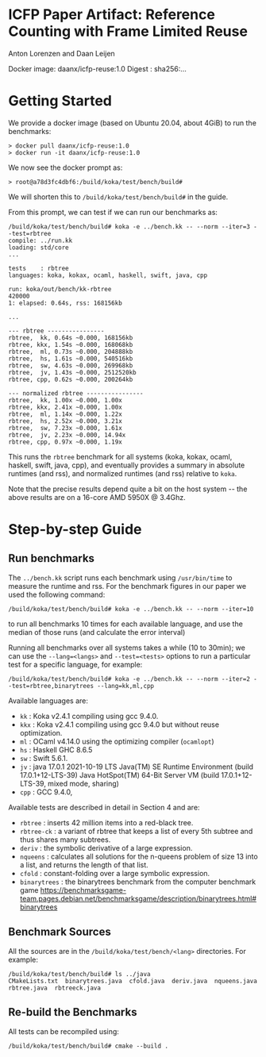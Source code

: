 # ICFP Paper Artifact: Reference Counting with Frame Limited Reuse

Anton Lorenzen and Daan Leijen

Docker image: daanx/icfp-reuse:1.0
Digest      : sha256:... 

# Getting Started

We provide a docker image (based on Ubuntu 20.04, about 4GiB) to run the benchmarks:
```
> docker pull daanx/icfp-reuse:1.0
> docker run -it daanx/icfp-reuse:1.0
```

We now see the docker prompt as:
```
> root@a78d3fc4dbf6:/build/koka/test/bench/build#
```
We will shorten this to `/build/koka/test/bench/build#` in the guide.

From this prompt, we can test if we can run our benchmarks as:
```
/build/koka/test/bench/build# koka -e ../bench.kk -- --norm --iter=3 --test=rbtree
compile: ../run.kk
loading: std/core
...

tests    : rbtree
languages: koka, kokax, ocaml, haskell, swift, java, cpp

run: koka/out/bench/kk-rbtree
420000
1: elapsed: 0.64s, rss: 168156kb

...

--- rbtree ----------------
rbtree,  kk, 0.64s ~0.000, 168156kb
rbtree, kkx, 1.54s ~0.000, 168068kb
rbtree,  ml, 0.73s ~0.000, 204888kb
rbtree,  hs, 1.61s ~0.000, 540516kb
rbtree,  sw, 4.63s ~0.000, 269968kb
rbtree,  jv, 1.43s ~0.000, 2512520kb
rbtree, cpp, 0.62s ~0.000, 200264kb

--- normalized rbtree ----------------
rbtree,  kk, 1.00x ~0.000, 1.00x
rbtree, kkx, 2.41x ~0.000, 1.00x
rbtree,  ml, 1.14x ~0.000, 1.22x
rbtree,  hs, 2.52x ~0.000, 3.21x
rbtree,  sw, 7.23x ~0.000, 1.61x
rbtree,  jv, 2.23x ~0.000, 14.94x
rbtree, cpp, 0.97x ~0.000, 1.19x
```

This runs the `rbtree` benchmark for all systems (koka, kokax, ocaml, haskell, swift, java, cpp),
and eventually provides a summary in absolute runtimes (and rss), and normalized
runtimes (and rss) relative to `koka`.  

Note that the precise results depend quite a bit on the host system -- the above results
are on a 16-core AMD 5950X @ 3.4Ghz.


# Step-by-step Guide

## Run benchmarks

The `../bench.kk` script runs each benchmark using `/usr/bin/time` to measure
the runtime and rss. For the benchmark figures in our paper we used
the following command: 
```
/build/koka/test/bench/build# koka -e ../bench.kk -- --norm --iter=10
```
to run all benchmarks 10 times for each available language, and use the median
of those runs (and calculate the error interval)

Running all benchmarks over all systems takes a while (10 to 30min); we can use the `--lang=<langs>` and
`--test=<tests>` options to run a particular test for a specific language, for example:
```
/build/koka/test/bench/build# koka -e ../bench.kk -- --norm --iter=2 --test=rbtree,binarytrees --lang=kk,ml,cpp
```

Available languages are:

- `kk`  : Koka v2.4.1 compiling using gcc 9.4.0.
- `kkx` : Koka v2.4.1 compiling using gcc 9.4.0 but without reuse optimization.
- `ml`  : OCaml v4.14.0 using the optimizing compiler (`ocamlopt`)
- `hs`  : Haskell GHC 8.6.5
- `sw`  : Swift 5.6.1.
- `jv`  : java 17.0.1 2021-10-19 LTS
          Java(TM) SE Runtime Environment (build 17.0.1+12-LTS-39)
          Java HotSpot(TM) 64-Bit Server VM (build 17.0.1+12-LTS-39, mixed mode, sharing)
- `cpp` : GCC 9.4.0, 

Available tests are described in detail in Section 4 and are:

- `rbtree`      : inserts 42 million items into a red-black tree.
- `rbtree-ck`   : a variant of rbtree that keeps a list of every 5th subtree and thus shares many subtrees.
- `deriv`       : the symbolic derivative of a large expression.
- `nqueens`     : calculates all solutions for the n-queens problem of size 13 into a list, and returns the length of that list.  
- `cfold`       : constant-folding over a large symbolic expression.
- `binarytrees` : the binarytrees benchmark from the computer benchmark game 
                  <https://benchmarksgame-team.pages.debian.net/benchmarksgame/description/binarytrees.html#binarytrees>


## Benchmark Sources

All the sources are in the `/build/koka/test/bench/<lang>` directories. For example:
```
/build/koka/test/bench/build# ls ../java
CMakeLists.txt  binarytrees.java  cfold.java  deriv.java  nqueens.java  rbtree.java  rbtreeck.java
```

## Re-build the Benchmarks

All tests can be recompiled using:
```
/build/koka/test/bench/build# cmake --build .
```
